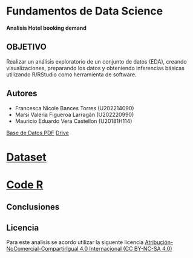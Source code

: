 # Fundamentos de Data Science 
**Analisis Hotel booking demand**


## OBJETIVO
Realizar un análisis exploratorio de un conjunto de datos (EDA), creando visualizaciones,
preparando los datos y obteniendo inferencias básicas utilizando R/RStudio como herramienta de
software.

## Autores 
  - Francesca Nicole Bances Torres  (U202214090)
  - Marsi Valeria Figueroa Larragán (U202220990)
  - Mauricio Eduardo Vera Castellon (U20181H114)

[Base de Datos PDF](https://drive.google.com/file/d/1G0-AKU6Lx5i23a1o62wCPSwBQHg1wls1/view)
[Drive](https://docs.google.com/document/d/1qNjjUjW4uUF3AaVCB0NIw7uzEdx5qaSilzIL0OuZpL0/edit)

  # [Dataset](Data)
  # [Code R](Code)


## Conclusiones

## Licencia
Para este analisis se acordo utilizar la siguente licencia [Atribución-NoComercial-CompartirIgual 4.0 Internacional (CC BY-NC-SA 4.0)](https://creativecommons.org/licenses/by-nc-sa/4.0/deed.es) 
